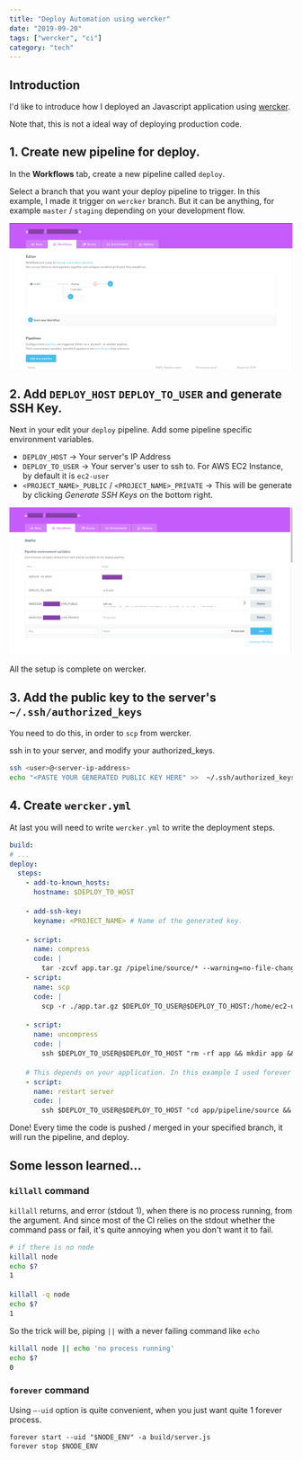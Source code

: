 ```yaml
---
title: "Deploy Automation using wercker"
date: "2019-09-20"
tags: ["wercker", "ci"]
category: "tech"
---
```


## Introduction

I'd like to introduce how I deployed an Javascript application using [wercker](https://app.wercker.com/).

Note that, this is not a ideal way of deploying production code.

## 1. Create new pipeline for deploy.

In the **Workflows** tab, create a new pipeline called `deploy`.

Select a branch that you want your deploy pipeline to trigger. In this example, I made it trigger on `wercker` branch. But it can be anything, for example `master` /  `staging` depending on your development flow.

![](./wercker.png)

## 2. Add `DEPLOY_HOST` `DEPLOY_TO_USER` and generate SSH Key.

Next in your edit your `deploy` pipeline. Add some pipeline specific environment variables.

- `DEPLOY_HOST` -> Your server's  IP Address
- `DEPLOY_TO_USER` -> Your server's user to ssh to. For AWS EC2 Instance, by default it is `ec2-user`
- `<PROJECT_NAME>_PUBLIC` / `<PROJECT_NAME>_PRIVATE` -> This will be generate by clicking *Generate SSH Keys* on the bottom right.

![](./wercker2.png)


All the setup is complete on wercker.


## 3. Add the public key to the server's `~/.ssh/authorized_keys`

You need to do this, in order to `scp` from wercker.

ssh in to your server, and modify your authorized_keys.

```bash
ssh <user>@<server-ip-address>
echo "<PASTE YOUR GENERATED PUBLIC KEY HERE" >>  ~/.ssh/authorized_keys
```

## 4. Create `wercker.yml`

At last you will need to write `wercker.yml` to write the deployment steps.

```yaml
build:
# ...
deploy:
  steps:
    - add-to-known_hosts:
      hostname: $DEPLOY_TO_HOST

    - add-ssh-key:
      keyname: <PROJECT_NAME> # Name of the generated key.

    - script:
      name: compress
      code: |
        tar -zcvf app.tar.gz /pipeline/source/* --warning=no-file-changed
    - script:
      name: scp
      code: |
        scp -r ./app.tar.gz $DEPLOY_TO_USER@$DEPLOY_TO_HOST:/home/ec2-user/app.tar.gz

    - script:
      name: uncompress
      code: |
        ssh $DEPLOY_TO_USER@$DEPLOY_TO_HOST "rm -rf app && mkdir app && tar -xvf app.tar.gz -C app"

    # This depends on your application. In this example I used forever to start the application.
    - script:
      name: restart server
      code: |
        ssh $DEPLOY_TO_USER@$DEPLOY_TO_HOST "cd app/pipeline/source && yarn forever stopall && NODE_ENV=production yarn start:prod"
```

Done! Every time the code is pushed / merged in your specified branch, it will run the pipeline, and deploy.

## Some lesson learned...

### `killall` command

`killall` returns, and error (stdout 1), when there is no process running, from the argument.
And since most of the CI relies on the stdout whether the command pass or fail, it's quite annoying when you don't want it to fail.


```bash
# if there is no node
killall node
echo $?
1

killall -q node
echo $?
1
```

So the trick will be, piping `||` with a never failing command like `echo`

```bash
killall node || echo 'no process running'
echo $?
0

```

### `forever` command

Using `—-uid` option is quite convenient, when you just want quite 1 forever process.

```
forever start --uid "$NODE_ENV" -a build/server.js
forever stop $NODE_ENV
```
